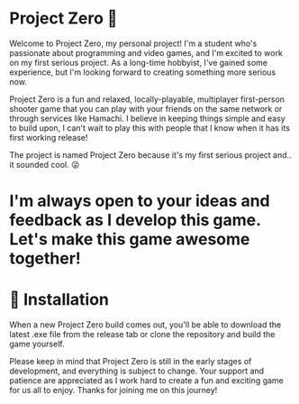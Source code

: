 # Project Zero 👾
Welcome to Project Zero, my personal project! I'm a student who's passionate about programming and video games, and I'm excited to work on my first serious project. As a long-time hobbyist, I've gained some experience, but I'm looking forward to creating something more serious now.

Project Zero is a fun and relaxed, locally-playable, multiplayer first-person shooter game that you can play with your friends on the same network or through services like Hamachi. I believe in keeping things simple and easy to build upon, I can't wait to play this with people that I know when it has its first working release!

The project is named Project Zero because it's my first serious project and.. it sounded cool. 😜

# I'm always open to your ideas and feedback as I develop this game. Let's make this game awesome together!

# 🚀 Installation
When a new Project Zero build comes out, you'll be able to download the latest .exe file from the release tab or clone the repository and build the game yourself.

Please keep in mind that Project Zero is still in the early stages of development, and everything is subject to change. Your support and patience are appreciated as I work hard to create a fun and exciting game for us all to enjoy. Thanks for joining me on this journey!
